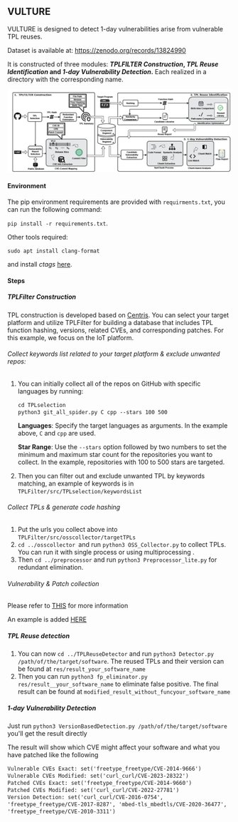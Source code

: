 ## VULTURE

VULTURE is designed to detect 1-day vulnerabilities arise from vulnerable TPL reuses. 

Dataset is available at: https://zenodo.org/records/13824990

It is constructed of three modules: ***TPLFILTER Construction*, *TPL Reuse Identification* and *1-day Vulnerability Detection*.** Each realized in a directory with the corresponding name.

![](vulture.png)



#### Environment

The pip environment requirements are provided with `requirments.txt`, you can run the following command:

 `pip install -r requirements.txt`.

Other tools required:

```
sudo apt install clang-format
```

and install *ctags* [here](https://github.com/universal-ctags/ctags).

#### Steps

##### TPLFilter Construction

TPL construction is developed based on [Centris](https://github.com/WOOSEUNGHOON/Centris-public?tab=readme-ov-file#software). You can select your target platform and utilize TPLFilter for building a database that includes TPL function hashing, versions, related CVEs, and corresponding patches. For this example, we focus on the IoT platform.

###### Collect keywords list related to your target platform & exclude unwanted repos:

1. You can initially collect all of the repos on GitHub with specific languages by running:

   ```shell
   cd TPLselection
   python3 git_all_spider.py C cpp --stars 100 500
   ```

   **Languages**: Specify the target languages as arguments. In the example above, `C` and `cpp` are used.

   **Star Range**: Use the `--stars` option followed by two numbers to set the minimum and maximum star count for the repositories you want to collect. In the example, repositories with 100 to 500 stars are targeted.

2. Then you can filter out and exclude unwanted TPL by keywords matching, an example of keywords is in `TPLFilter/src/TPLselection/keywordsList`



###### Collect TPLs & generate code hashing

1. Put the urls you collect above into `TPLFilter/src/osscollector/targetTPLs`
2. `cd ../osscollector `and run `python3 OSS_Collector.py` to collect TPLs. You can run it with single process or using multiprocessing .
3. Then `cd ../preprocessor` and run `python3 Preprocessor_lite.py` for redundant elimination.



###### Vulnerability & Patch collection

Please refer to [THIS](TPLFilter/src/patchcollector/README.md) for more information

An example is added [HERE](TPLFilter/src/patchcollector/example.pdf)

##### TPL Reuse detection

1. You can now `cd ../TPLReuseDetector` and run `python3 Detector.py /path/of/the/target/software`. The reused TPLs and their version can be found at `res/result_your_software_name`
2. Then you can run `python3 fp_eliminator.py res/result__your_software_name` to eliminate false positive. The final result can be found at `modified_result_without_funcyour_software_name`



##### 1-day Vulnerability Detection

Just run `python3 VersionBasedDetection.py /path/of/the/target/software`  you'll get the result directly

The result will show which CVE might affect your software and what you have patched like the following

```
Vulnerable CVEs Exact: set('freetype_freetype/CVE-2014-9666')
Vulnerable CVEs Modified: set('curl_curl/CVE-2023-28322')
Patched CVEs Exact: set('freetype_freetype/CVE-2014-9660')
Patched CVEs Modified: set('curl_curl/CVE-2022-27781')
Version Detection: set('curl_curl/CVE-2016-0754', 'freetype_freetype/CVE-2017-8287', 'mbed-tls_mbedtls/CVE-2020-36477', 'freetype_freetype/CVE-2010-3311')
```


